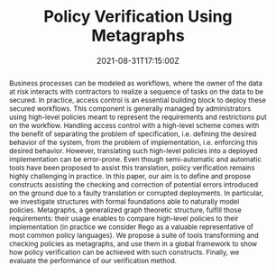 ---
title: Policy Verification Using Metagraphs

event: International School on Foundations of Security Analysis and Design
event_url: https://sites.google.com/uniurb.it/fosad/home/fosad20

location: Bertinoro
address:
  street: Via Frangipane 6
  city: Bertinoro
  region: Emilia-Romagna
  postcode: 47032
  country: Italy

summary: []
abstract: "Business processes can be modeled as workflows, where the owner of the data at risk interacts with contractors to realize a sequence of tasks on the data to be secured. In practice, access control is an essential building block to deploy these secured workflows. This component is generally managed by administrators using high-level policies meant to represent the requirements and restrictions put on the workflow. Handling access control with a high-level scheme comes with the benefit of separating the problem of specification, i.e. defining the desired behavior of the system, from the problem of implementation, i.e. enforcing this desired behavior. However, translating such high-level policies into a deployed implementation can be error-prone. Even though semi-automatic and automatic tools have been proposed to assist this translation, policy verification remains highly challenging in practice. In this paper, our aim is to define and propose constructs assisting the checking and correction of potential errors introduced on the ground due to a faulty translation or corrupted deployments. In particular, we investigate structures with formal foundations able to naturally model policies. Metagraphs, a generalized graph theoretic structure, fulfill those requirements: their usage enables to compare high-level policies to their implementation (in practice we consider Rego as a valuable representative of most common policy languages). We propose a suite of tools transforming and checking policies as metagraphs, and use them in a global framework to show how policy verification can be achieved with such constructs. Finally, we evaluate the performance of our verification method."

# Talk start and end times.
#   End time can optionally be hidden by prefixing the line with `#`.
date: '2021-08-31T17:15:00Z'
date_end: '2021-08-31T17:35:00Z'
all_day: false

# Schedule page publish date (NOT talk date).
publishDate: '2021-08-31T00:00:00Z'

authors:
  - admin
  - Pascal Mérindol
  - Antoine Gallais
  - Cristel Pelsser

tags:
  - Policy verification
  - Metagraphs
  - Policy modeling
  - Rego
  - Access control
  - Authorization

# Is this a featured talk? (true/false)
featured: false

image:
  caption: 'Image credit: [**Nobility of Europe**](https://commons.wikimedia.org/wiki/File:Bertinoro,_Emilia-Romagna.jpg)'
  focal_point: ''

links:
  # - type: code
  #   url: https://github.com
  - type: slides
    url: policy-verification-using-metagraphs-slides.pdf
  # - type: video
  #   url: https://youtube.com

# Markdown Slides (optional).
#   Associate this talk with Markdown slides.
#   Simply enter your slide deck's filename without extension.
#   E.g. `slides = "example-slides"` references `content/slides/example-slides.md`.
#   Otherwise, set `slides = ""`.
slides: ""

# Projects (optional).
#   Associate this post with one or more of your projects.
#   Simply enter your project's folder or file name without extension.
#   E.g. `projects = ["internal-project"]` references `content/project/deep-learning/index.md`.
#   Otherwise, set `projects = []`.
projects: []
---